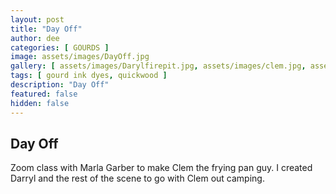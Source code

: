 ```yaml
---
layout: post
title: "Day Off"
author: dee
categories: [ GOURDS ]
image: assets/images/DayOff.jpg
gallery: [ assets/images/Darylfirepit.jpg, assets/images/clem.jpg, assets/images/firepit.jpg, assets/images/DarylandClem.jpg ]
tags: [ gourd ink dyes, quickwood ]
description: "Day Off"
featured: false
hidden: false
---
```


## Day Off

Zoom class with Marla Garber to make Clem the frying pan guy. I created Darryl and the rest of the scene to go with Clem out camping.
